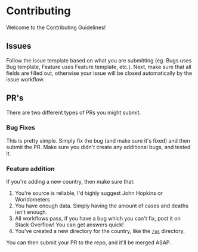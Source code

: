 # Contributing

Welcome to the Contributing Guidelines!

## Issues

Follow the issue template based on what you are submitting (eg. Bugs uses Bug template, Feature uses Feature template, etc.). Next, make sure that all fields are filled out, otherwise your issue will be closed automatically by the issue workflow.

## PR's 

There are two different types of PRs you might submit.

### Bug Fixes

This is pretty simple. Simply fix the bug (and make sure it's fixed) and then submit the PR. Make sure you didn't create any additional bugs, and tested it.

### Feature addition

If you're adding a new country, then make sure that:

1. You're source is reliable, I'd highly suggest John Hopkins or Worldometers
2. You have enough data. Simply having the amount of cases and deaths isn't enough.
3. All workflows pass, if you have a bug which you can't fix, post it on Stack Overflow! You can get answers quick!
4. You've created a new directory for the country, like the [`/us`](https://github.com/Quantalabs/NCOVDashboard/tree/main/us) directory.

You can then submit your PR to the repo, and it'll be merged ASAP.